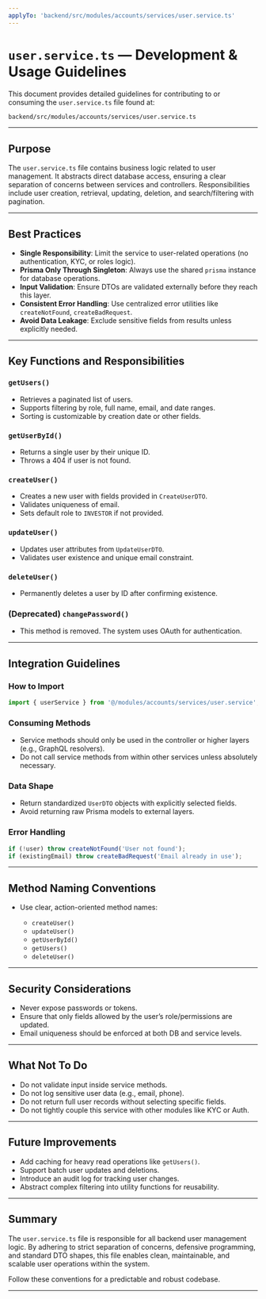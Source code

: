 ```yaml
---
applyTo: 'backend/src/modules/accounts/services/user.service.ts'
---
```


# `user.service.ts` — Development & Usage Guidelines

This document provides detailed guidelines for contributing to or consuming the `user.service.ts` file found at:

```txt
backend/src/modules/accounts/services/user.service.ts
```

---

## Purpose

The `user.service.ts` file contains business logic related to user management. It abstracts direct database access, ensuring a clear separation of concerns between services and controllers. Responsibilities include user creation, retrieval, updating, deletion, and search/filtering with pagination.

---

## Best Practices

* **Single Responsibility**: Limit the service to user-related operations (no authentication, KYC, or roles logic).
* **Prisma Only Through Singleton**: Always use the shared `prisma` instance for database operations.
* **Input Validation**: Ensure DTOs are validated externally before they reach this layer.
* **Consistent Error Handling**: Use centralized error utilities like `createNotFound`, `createBadRequest`.
* **Avoid Data Leakage**: Exclude sensitive fields from results unless explicitly needed.

---

## Key Functions and Responsibilities

### `getUsers()`

* Retrieves a paginated list of users.
* Supports filtering by role, full name, email, and date ranges.
* Sorting is customizable by creation date or other fields.

### `getUserById()`

* Returns a single user by their unique ID.
* Throws a 404 if user is not found.

### `createUser()`

* Creates a new user with fields provided in `CreateUserDTO`.
* Validates uniqueness of email.
* Sets default role to `INVESTOR` if not provided.

### `updateUser()`

* Updates user attributes from `UpdateUserDTO`.
* Validates user existence and unique email constraint.

### `deleteUser()`

* Permanently deletes a user by ID after confirming existence.

### (Deprecated) `changePassword()`

* This method is removed. The system uses OAuth for authentication.

---

## Integration Guidelines

### How to Import

```ts
import { userService } from '@/modules/accounts/services/user.service';
```

### Consuming Methods

* Service methods should only be used in the controller or higher layers (e.g., GraphQL resolvers).
* Do not call service methods from within other services unless absolutely necessary.

### Data Shape

* Return standardized `UserDTO` objects with explicitly selected fields.
* Avoid returning raw Prisma models to external layers.

### Error Handling

```ts
if (!user) throw createNotFound('User not found');
if (existingEmail) throw createBadRequest('Email already in use');
```

---

## Method Naming Conventions

* Use clear, action-oriented method names:

  * `createUser()`
  * `updateUser()`
  * `getUserById()`
  * `getUsers()`
  * `deleteUser()`

---

## Security Considerations

* Never expose passwords or tokens.
* Ensure that only fields allowed by the user’s role/permissions are updated.
* Email uniqueness should be enforced at both DB and service levels.

---

## What Not To Do

* Do not validate input inside service methods.
* Do not log sensitive user data (e.g., email, phone).
* Do not return full user records without selecting specific fields.
* Do not tightly couple this service with other modules like KYC or Auth.

---

## Future Improvements

* Add caching for heavy read operations like `getUsers()`.
* Support batch user updates and deletions.
* Introduce an audit log for tracking user changes.
* Abstract complex filtering into utility functions for reusability.

---

## Summary

The `user.service.ts` file is responsible for all backend user management logic. By adhering to strict separation of concerns, defensive programming, and standard DTO shapes, this file enables clean, maintainable, and scalable user operations within the system.

Follow these conventions for a predictable and robust codebase.

---
